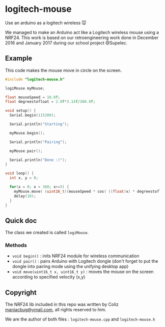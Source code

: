 # logitech-mouse
Use an arduino as a logitech wireless 🐭

We managed to make an Arduino act like a Logitech wireless mouse using a NRF24. This work is based on our retroengineering work done in December 2016 and January 2017 during our school project @Supelec.

## Example

This code makes the mouse move in circle on the screen.

```cpp
#include "logitech-mouse.h"

logiMouse myMouse;

float mouseSpeed = 10.0f;
float degreestofloat = 2.0f*3.14f/360.0f;

void setup() {
  Serial.begin(115200);

  Serial.println("Starting");

  myMouse.begin();

  Serial.println("Pairing");

  myMouse.pair();

  Serial.println("Done :)");
}

void loop() {
  int x, y = 0;

  for(x = 0; x < 360; x+=5) {
    myMouse.move( (uint16_t)(mouseSpeed * cos( ((float)x) * degreestofloat ) ),  (uint16_t)(mouseSpeed * sin( ((float)x) * degreestofloat ) ));
    delay(10);
  }
}
```

## Quick doc

The class we created is called `logiMouse`.

### Methods

- `void begin()` : inits NRF24 module for wireless communication
- `void pair()` : pairs Arduino with Logitech dongle (don't forget to put the dongle into pairing mode using the unifying desktop app)
- `void move(uint16_t x, uint16_t y)` : moves the mouse on the screen according to specified velocity (x,y)

## Copyright

The NRF24 lib included in this repo was written by Coliz <maniacbug@ymail.com>, all rights reserved to him.

We are the author of both files : `logitech-mouse.cpp` and `logitech-mouse.h`

